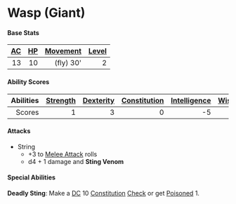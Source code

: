 # Wasp (Giant)

#### Base Stats

| [AC](../../../Player%20Characters/Derived%20Statistics/Armor%20Class.md) | [HP](../../../Player%20Characters/Derived%20Statistics/Health%20Points.md) | [Movement](../../../Game%20Procedures/Movement.md) | [Level](../../../Player%20Characters/Derived%20Statistics/Level.md) |
| -----------------------------------------------------------------------: | -------------------------------------------------------------------------: | -------------------------------------------------: | ------------------------------------------------------------------: |
|                                                                       13 |                                                                         10 |                                          (fly) 30' |                                                                   2 |
#### Ability Scores

| Abilities | [Strength](../../../Player%20Characters/Chosen%20Statistics/Strength.md) | [Dexterity](../../../Player%20Characters/Chosen%20Statistics/Dexterity.md) | [Constitution](../../../Player%20Characters/Chosen%20Statistics/Constitution.md) | [Intelligence](../../../Player%20Characters/Chosen%20Statistics/Intelligence.md) | [Wisdom](../../../Player%20Characters/Chosen%20Statistics/Wisdom.md)<br> | [Charisma](../../../Player%20Characters/Chosen%20Statistics/Charisma.md)<br> |
| --------: | -----------------------------------------------------------------------: | -------------------------------------------------------------------------: | -------------------------------------------------------------------------------: | -------------------------------------------------------------------------------: | -----------------------------------------------------------------------: | ---------------------------------------------------------------------------: |
|    Scores |                                                                        1 |                                                                          3 |                                                                                0 |                                                                               -5 |                                                                        0 |                                                                           -3 |
#### Attacks
- String
	- +3 to [Melee Attack](../../../Game%20Procedures/Melee%20Attack.md) rolls
	- d4 + 1 damage and **Sting Venom**
#### Special Abilities
**Deadly Sting**: Make a [DC](../../../Game%20Procedures/DC.md) 10 [Constitution](../../../Player%20Characters/Chosen%20Statistics/Constitution.md) [Check](../../../Game%20Procedures/Check.md) or get [Poisoned](../../../Conditions/Poisoned.md) 1.